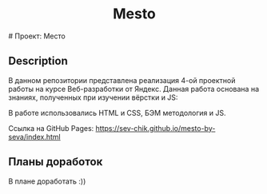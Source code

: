 <h1 align="center">Mesto</h1>
# Проект: Место

## Description

В данном репозитории представлена реализация 4-ой проектной работы на курсе Веб-разработки от Яндекс.
Данная работа основана на знаниях, полученных при изучении вёрстки и JS:


В работе использовались HTML и CSS, БЭМ методология и JS.

Ссылка на GitHub Pages: https://sev-chik.github.io/mesto-by-seva/index.html 

## Планы доработок

В плане доработать :))
